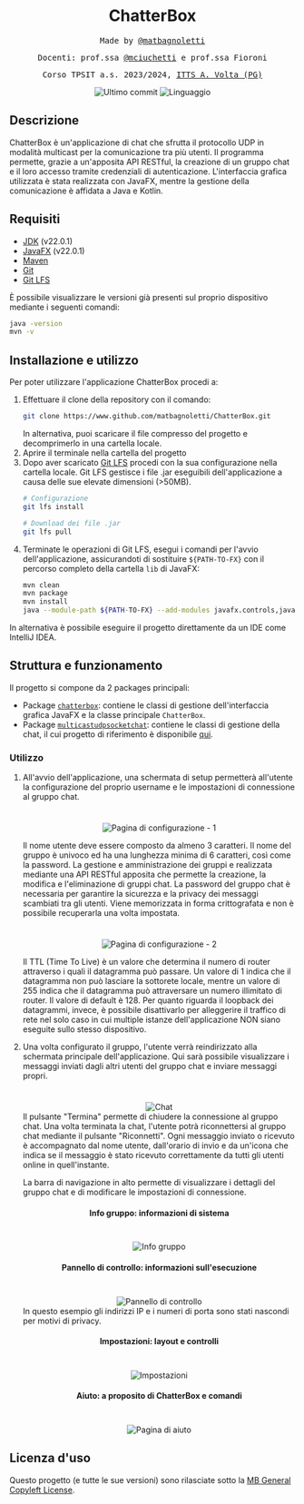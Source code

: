 <h1 align="center">ChatterBox</h1>

<p align="center" style="font-family: monospace">Made by <a href="https://github.com/matbagnoletti">@matbagnoletti</a></p>
<p align="center" style="font-family: monospace">Docenti: prof.ssa <a href="https://github.com/mciuchetti">@mciuchetti</a> e prof.ssa Fioroni</p>
<p align="center" style="font-family: monospace">Corso TPSIT a.s. 2023/2024, <a href="https://www.avoltapg.edu.it/">ITTS A. Volta (PG)</a></p>
<p align="center">
    <img src="https://img.shields.io/github/last-commit/matbagnoletti/ChatterBox?style=for-the-badge" alt="Ultimo commit">
    <img src="https://img.shields.io/github/languages/top/matbagnoletti/ChatterBox?style=for-the-badge" alt="Linguaggio">
</p>

## Descrizione
ChatterBox è un'applicazione di chat che sfrutta il protocollo UDP in modalità multicast per la comunicazione tra più utenti. Il programma permette, grazie a un'apposita API RESTful, la creazione di un gruppo chat e il loro accesso tramite credenziali di autenticazione.
L'interfaccia grafica utilizzata è stata realizzata con JavaFX, mentre la gestione della comunicazione è affidata a Java e Kotlin.

## Requisiti
- [JDK](https://www.oracle.com/it/java/technologies/downloads/) (v22.0.1)
- [JavaFX](https://openjfx.io/) (v22.0.1)
- [Maven](https://maven.apache.org/download.cgi)
- [Git](https://git-scm.com/downloads)
- [Git LFS](https://git-lfs.com/)

È possibile visualizzare le versioni già presenti sul proprio dispositivo mediante i seguenti comandi:
```bash
java -version
mvn -v
```

## Installazione e utilizzo
Per poter utilizzare l'applicazione ChatterBox procedi a:
1. Effettuare il clone della repository con il comando:
   ```bash
   git clone https://www.github.com/matbagnoletti/ChatterBox.git
   ```
   In alternativa, puoi scaricare il file compresso del progetto e decomprimerlo in una cartella locale.
2. Aprire il terminale nella cartella del progetto
3. Dopo aver scaricato [Git LFS](https://git-lfs.com/) procedi con la sua configurazione nella cartella locale. Git LFS gestisce i file .jar eseguibili dell'applicazione a causa delle sue elevate dimensioni (>50MB).
   ```bash
   # Configurazione
   git lfs install
   
   # Download dei file .jar
   git lfs pull
   ```
4. Terminate le operazioni di Git LFS, esegui i comandi per l'avvio dell'applicazione, assicurandoti di sostituire <code>${PATH-TO-FX}</code> con il percorso completo della cartella <code>lib</code> di JavaFX: 
   ```bash
   mvn clean
   mvn package
   mvn install
   java --module-path ${PATH-TO-FX} --add-modules javafx.controls,javafx.fxml,javafx.web,javafx.graphics -cp .\target\ChatterBox-2.0.0-shaded.jar edu.avolta.tpsit.chatterbox.ChatterBox
   ```

In alternativa è possibile eseguire il progetto direttamente da un IDE come IntelliJ IDEA.

## Struttura e funzionamento
Il progetto si compone da 2 packages principali:

- Package [`chatterbox`](src/main/kotlin/edu/avolta/tpsit/chatterbox): contiene le classi di gestione dell'interfaccia grafica JavaFX e la classe principale `ChatterBox`.
- Package [`multicastudpsocketchat`](src/main/kotlin/edu/avolta/tpsit/multicastudpsocketchat): contiene le classi di gestione della chat, il cui progetto di riferimento è disponibile [qui](https://www.github.com/matbagnoletti/MulticastUDPSocketChat).

### Utilizzo
1. All'avvio dell'applicazione, una schermata di setup permetterà all'utente la configurazione del proprio username e le impostazioni di connessione al gruppo chat.
   <div align="center">
      <img src="screenshot/setup-1.PNG" style="max-width: 600px; margin-top: 1.5rem" alt="Pagina di configurazione - 1">
   </div> 
   
   Il nome utente deve essere composto da almeno 3 caratteri. Il nome del gruppo è univoco ed ha una lunghezza minima di 6 caratteri, così come la password. La gestione e amministrazione dei gruppi e realizzata mediante una API RESTful apposita che permette la creazione, la modifica e l'eliminazione di gruppi chat.
   La password del gruppo chat è necessaria per garantire la sicurezza e la privacy dei messaggi scambiati tra gli utenti. Viene memorizzata in forma crittografata e non è possibile recuperarla una volta impostata.   

   <div align="center">
        <img src="screenshot/setup-2.PNG" style="max-width: 600px; margin-top: 1.5rem" alt="Pagina di configurazione - 2">
   </div>
   
   Il TTL (Time To Live) è un valore che determina il numero di router attraverso i quali il datagramma può passare. Un valore di 1 indica che il datagramma non può lasciare la sottorete locale, mentre un valore di 255 indica che il datagramma può attraversare un numero illimitato di router. Il valore di default è 128. Per quanto riguarda il loopback dei datagrammi, invece, è possibile disattivarlo per alleggerire il traffico di rete nel solo caso in cui multiple istanze dell'applicazione NON siano eseguite sullo stesso dispositivo.
   
2. Una volta configurato il gruppo, l'utente verrà reindirizzato alla schermata principale dell'applicazione. Qui sarà possibile visualizzare i messaggi inviati dagli altri utenti del gruppo chat e inviare messaggi propri.
   <div align="center">
        <img src="screenshot/chat-1.PNG" style="max-width: 600px; margin-top: 1.5rem" alt="Chat">
   </div>
   Il pulsante "Termina" permette di chiudere la connessione al gruppo chat.
   Una volta terminata la chat, l'utente potrà riconnettersi al gruppo chat mediante il pulsante "Riconnetti".
   Ogni messaggio inviato o ricevuto è accompagnato dal nome utente, dall'orario di invio e da un'icona che indica se il messaggio è stato ricevuto correttamente da tutti gli utenti online in quell'instante.

   La barra di navigazione in alto permette di visualizzare i dettagli del gruppo chat e di modificare le impostazioni di connessione.
   <div align="center">
      <h4>Info gruppo: informazioni di sistema</h4>
      <img src="screenshot/chat-2.PNG" style="max-width: 600px; margin-top: 1.5rem" alt="Info gruppo">
   </div>

   <div align="center">
      <h4>Pannello di controllo: informazioni sull'esecuzione</h4>
      <img src="screenshot/chat-3.PNG" style="max-width: 600px; margin-top: 1.5rem" alt="Pannello di controllo">
   </div>
   In questo esempio gli indirizzi IP e i numeri di porta sono stati nascondi per motivi di privacy.
   
   <div align="center">
      <h4>Impostazioni: layout e controlli</h4>
      <img src="screenshot/chat-4.PNG" style="max-width: 600px; margin-top: 1.5rem" alt="Impostazioni">
   </div>
   
   <div align="center">
      <h4>Aiuto: a proposito di ChatterBox e comandi</h4>
      <img src="screenshot/chat-5.PNG" style="max-width: 600px; margin-top: 1.5rem" alt="Pagina di aiuto">
   </div>

## Licenza d'uso
Questo progetto (e tutte le sue versioni) sono rilasciate sotto la [MB General Copyleft License](LICENSE).
